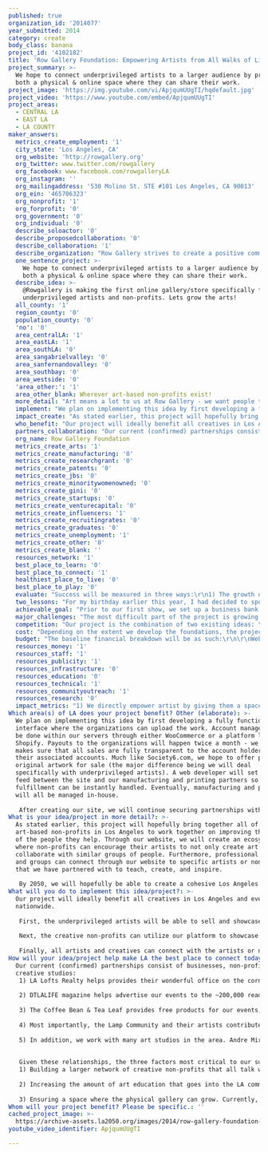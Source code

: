 ```yaml
---
published: true
organization_id: '2014077'
year_submitted: 2014
category: create
body_class: banana
project_id: '4102182'
title: 'Row Gallery Foundation: Empowering Artists from All Walks of Life'
project_summary: >-
  We hope to connect underprivileged artists to a larger audience by providing
  both a physical & online space where they can share their work.
project_image: 'https://img.youtube.com/vi/ApjqumUUgTI/hqdefault.jpg'
project_video: 'https://www.youtube.com/embed/ApjqumUUgTI'
project_areas:
  - CENTRAL LA
  - EAST LA
  - LA COUNTY
maker_answers:
  metrics_create_employment: '1'
  city_state: 'Los Angeles, CA'
  org_website: 'http://rowgallery.org'
  org_twitter: www.twitter.com/rowgallery
  org_facebook: www.facebook.com/rowgalleryLA
  org_instagram: ''
  org_mailingaddress: '530 Molino St. STE #101 Los Angeles, CA 90013'
  org_ein: '465706323'
  org_nonprofit: '1'
  org_forprofit: '0'
  org_government: '0'
  org_individual: '0'
  describe_soloactor: '0'
  describe_proposedcollaboration: '0'
  describe_collaboration: '1'
  describe_organization: "Row Gallery strives to create a positive community that promotes artists and their work that may typically be disregarded in society.\x03"
  one_sentence_project: >-
    We hope to connect underprivileged artists to a larger audience by providing
    both a physical & online space where they can share their work.
  describe_idea: >-
    @Rowgallery is making the first online gallery/store specifically for
    underprivileged artists and non-profits. Lets grow the arts!
  all_county: '1'
  region_county: '0'
  population_county: '0'
  'no': '0'
  area_centralLA: '1'
  area_eastLA: '1'
  area_southLA: '0'
  area_sangabrielvalley: '0'
  area_sanfernandovalley: '0'
  area_southbay: '0'
  area_westside: '0'
  'area_other:': '1'
  area_other_blank: Wherever art-based non-profits exist!
  more_detail: "Art means a lot to us at Row Gallery - we want people to share their work with the world, no matter who they are. From our physical gallery in Los Angeles to our online platform, we hope to provide a space where underprivileged artists can reach a wider audience.\r\n\r\nOur next step is to create an online platform where different LA art non-profits and their artists can come together to post and sell their work online. Not only will this generate profit for the members involved, but it will provide a single space where similar minds can exist. Row Gallery will hopefully create a community of creatives built on positive interactions. With everyone’s encouragement and support, art can spur positive change, one community at a time."
  implement: "We plan on implementing this idea by first developing a fully functional interface where the organizations can upload the work. Account management will be done within our servers through either WooCommerce or a platform like Shopify. Payouts to the organizations will happen twice a month - we always makes sure that all sales are fully transparent to the account holders and their associated accounts. Much like Society6.com, we hope to offer prints and original artwork for sale (the major difference being we will deal specifically with underprivileged artists). A web developer will set up an API feed between the site and our manufacturing and printing partners so fulfillment can be instantly handled. Eventually, manufacturing and printing will all be managed in-house.\r\n\r\nAfter creating our site, we will continue securing partnerships with creative non-profits, foster homes, and any other foundation that supports disadvantaged artists to expand our gallery. Brochures, videos, and financial statements will all be made available to strengthen our pitch."
  impact_create: "As stated earlier, this project will hopefully bring together all of the art-based non-profits in Los Angeles to work together on improving the lives of the people they help. Through our website, we will create an ecosystem where non-profits can encourage their artists to not only create art but collaborate with similar groups of people. Furthermore, professional artists and groups can connect through our website to specific artists or non-profits that we have partnered with to teach, create, and inspire. \r\n\r\nBy 2050, we will hopefully be able to create a cohesive Los Angeles art unit, where creativity comes from all parts of Los Angeles and in different form of collaborations. Not only will we become a permanent gallery for artists and creative organizations, but a powerful support system as well."
  who_benefit: "Our project will ideally benefit all creatives in Los Angeles and eventually nationwide. \r\n\r\nFirst, the underprivileged artists will be able to sell and showcase their work on our website at all times of the day, giving them the ability to independently present their work to anyone with internet access. Non-profits will be able to upload the work for the artists.\r\n\r\nNext, the creative non-profits can utilize our platform to showcase what they do. Each organization can have a biography and link to their own site, and if any of them want to reach out to each other, its as simple as clicking a button.\r\n\r\nFinally, all artists and creatives can connect with the artists or non-profits directly through our site. With proper funding, we can even host large scale collaborations, fundraisers, or art events that span all social groups."
  partners_collaboration: "Our current (confirmed) partnerships consist of businesses, non-profits, and creative studios:\r\n1) LA Lofts Realty helps provides their wonderful office on the corner of 6th and Spring twice a year on Art Walk for us to showcase the works of professional and underprivileged artists in a physical space.\r\n\r\n2) DTLALIFE magazine helps advertise our events to the ~200,000 readers they have. Similarly, the Downtown Art Walk featured us on their website's front page for our first show to help raise awareness.\r\n\r\n3) The Coffee Bean & Tea Leaf provides free products for our events, which helps volunteers stay in top shape and the visitors to enjoy great coffee during the shows. Through their connections, NeuroGum connects Row Gallery with UCLA doctors to help tackle mental health from a medical perspective.\r\n\r\n4) Most importantly, the Lamp Community and their artists contribute their amazing artwork to the shows. We have showcased and sold their work and are looking forward to collaborating with them through our online platform as well. Furthermore, many volunteers that work with Lamp help us on our projects, giving us further support.\r\n\r\n5) In addition, we work with many art studios in the area. Andre Miripolsky, Eva Napp, and Mary Woronov all showed their amazing artwork at our shows, boosting the amount of foot traffic that comes in. These spaces can also provide art printing services for our online store.\r\n\r\n\r\nGiven these relationships, the three factors most critical to our success are:\r\n1) Building a larger network of creative non-profits that all talk with each other. We want to expand Row Gallery because many creative non-profits fight for the same cause. If we come together, we can move one step closer to enriching lives.\r\n\r\n2) Increasing the amount of art education that goes into the LA community. Row Gallery hopes to provide the tools necessary to help empower people through art.\r\n\r\n3) Ensuring a space where the physical gallery can grow. Currently, there are no spaces in LA that specifically showcases artwork from both professionals and working artists. Why not change that?"
  org_name: Row Gallery Foundation
  metrics_create_arts: '1'
  metrics_create_manufacturing: '0'
  metrics_create_researchgrant: '0'
  metrics_create_patents: '0'
  metrics_create_jbs: '0'
  metrics_create_minoritywomenowned: '0'
  metrics_create_gini: '0'
  metrics_create_startups: '0'
  metrics_create_venturecapital: '0'
  metrics_create_influencers: '1'
  metrics_create_recruitingrates: '0'
  metrics_create_graduates: '0'
  metrics_create_unemployment: '1'
  metrics_create_other: '0'
  metrics_create_blank: ''
  resources_network: '1'
  best_place_to_learn: '0'
  best_place_to_connect: '1'
  healthiest_place_to_live: '0'
  best_place_to_play: '0'
  evaluate: "Success will be measured in three ways:\r\n1) The growth of the online platform. Through the partnerships we make with creative non-profits, foster homes, and different communities, we will be able to expand our online gallery. All artists will then be able to either sell or showcase their work, which brings up the second measure of success...\r\n\r\n2) Sales. Money, unfortunately, is a mandatory element in building any type of organization. We hope that artists on our platform can sell their work (either prints or originals). The majority will go back to the artist and the non-profit while we take a small commission to help us keep everything running properly!\r\n\r\n3) Communication between artists, non-profits, and third parties. We believe communication and use of the site from third parties will directly influence the above two metrics. We are hoping our site will become a network for people to connect and create."
  two_lessons: "For my birthday earlier this year, I had decided to spontaneously create an 8ft x 6ft canvas for different LA artists to collaborate on in Skid Row.  I had initially reached out three non-profits, all of whom turned me down. Finally, I found the amazing art project coordinator at Lamp Community who fully supported the idea. When the collaboration did happen, it was beautiful to see the different styles merge together, especially between the professionals and the Skid Row artists.\r\n\r\nIt's interesting to see that the majority of non-profits do not frequently communicate with each other. Very little collaboration occurs between non-profits despite all of them working towards similar goals. While the original thought process was to create some social network for non-profits specifically, it became clear that providing a platform for the underprivileged people they help will have a greater impact. Compared to the non-profits, it appeared that the struggle these people face are far more interconnected. Of course, as an artist, the medium of a gallery felt the clearest to me.\r\n\r\nSometimes, it feels an artist can only become a great artist through hardship (i.e. Van Gogh, Kahlo, etc.). Yet, through my experience, the process of working together can produce something different, new, and amazing on it's own. I believe this project has the potential to transform into something better as more non-profits and artists come together, bringing new ideas to the table."
  achievable_goal: "Prior to our first show, we set up a business bank account and our 501c3 status. Building the website will be the next big step!\r\n\r\nThe idea of an online art gallery/ store is not a new one - websites like Society6 and ImageKind have successfully created a business through this model. What makes us unique, however, is that our project focuses solely on non-profits and underprivileged artists, empowering our artists by connecting them with like-minded people, supporters, and other 501c3 organizations.\r\n\r\nThis being said, we have a pre-existing model that our web developers can follow. eCommerce software like Stripe, wooCommerce, or Shopify allow us to easily track sales and incorporate merchant account systems, and electronic API feeds can be sent to print shops that we have already worked with previously. This way, we would not need to carry inventory ourselves, and all printing jobs can be done on-demand through our manufacturing partners.\r\n\r\nBeginning with Lamp Community, we can begin implementing artwork and artists into our website, and continue to reach out to different creative organizations who will be interested in showcasing or selling work on rowgallery.org. We will create an intuitive uploading system for the non-profits so creating artist profiles and galleries will be hassle-free."
  major_challenges: "The most difficult part of the project is growing the online community until it becomes a sustainable system on its own. Since Row Gallery functions heavily on the artists and non-profits submitting work, developing partnerships with different creative organizations will be the biggest mountain to overcome. \r\n\r\nSecondly, there is always the problem of maintaining the website. Small bugs will inevitably arise. To prevent this, our web developer will need to keep the site running as smoothly as possible, looking over the flaws that may arise.\r\n\r\nFinally, in a business sense, we will need to always be on track to maintain the dialogue between the artists and the supporters. To facilitate this, the community will need to engage with the work the non-profits promote. Social media, publicity, and events created through collaborations can help sustain the artist-supporter-non-profit ecosystem."
  competition: "Our project is the combination of two existing ideas: \r\n1) An art-based non-profit that helps artists showcase at different locations while providing them with a space to do art (whether for therapy, fun, or work). For example, Lamp Art Project and Hart Gallery both provide an environment for the homeless to develop and display their work.\r\n\r\n2) A website where artists can sell prints or original work online. This includes websites like Imagekind, FineArtAmerica, and society6. Online galleries like Deviantart and flickr were used as inspiration also.\r\n\r\nWith our project, we would like to focus on being a platform that encourages and empowers artists who may be overlooked by society. Through our site, different organizations can come together to share not only their work, but their thoughts on how to increase awareness for the arts in tough communities. When a piece is sold, the majority of the money will return back to the artist (who also has full power to determine prices). A percentage will go back to their associated non-profit, while Row Gallery takes a small commission for operation costs. We hope by focusing in on these underprivileged communities and the non-profits that help them, we can offer greater opportunities."
  cost: "Depending on the extent we develop the foundations, the project pricing will vary. As of now, looking at development and upkeep costs, the overall project should cost around $60,000.  We can detail this more in the next question.\r\n\r\nAny additional cost will be covered through other grants, and hopefully through sales made on our website or physical gallery space. We successfully raised over $5000 on our Kickstarter, which helped set up our first show, current website, and all the business filing fees, while still having a significant amount left over. Thus, crowdsourcing can be an option as well."
  budget: "The baseline financial breakdown will be as such:\r\n\r\nWebsite development costs:\r\n1) Initial multi-store website development - $2500\r\n2) Incorporation of merchant account - Free (2.9% + .10 per transaction)\r\n3) Domain maintenance - $7.99/year\r\n4) Website domain hosting - $8.99/month or $107.88/year\r\n5) Hiring of part-time web developer for maintaining servers, updating website, etc. - ~$20,000/year\r\n6) A secure desktop computer used solely for website management and tracking sales - ~$1500\r\n7) Social media and publicity management via an assistant on zirtual.com - $199/month or $2388/year\r\n8) SEO work, done with the help of our friend - ~$500 \r\n\r\nAccounting/ Legal management:\r\n1) An accountant to help manage our funds - ~$100/hour used for just a several hours twice a month\r\n2) Sales tracking - done via WooCommerce software\r\n3) Legal management - Free due to our partnership with the PSM Law Firm's Charlie Shumaker\r\n\r\nProduct management:\r\n1) Art prints, iPhone cases, mug printing, etc. done on-demand through fulfillment services - Free (commission taken by company)\r\n2) See additional expenses in the case printing is done in-house\r\n\r\nPublicity/ Brochures/ Printing:\r\n1) Volunteers to help with events and outreach - Free\r\n2) Brochure creation and design work - Free\r\n\r\nMiscellaneous expenses:\r\n1) Office supplies, art supplies, transportation, etc. - $2000/year\r\n\r\nAdditional expenses (not necessary but beneficial):\r\n1) Large format printer to make prints in-house - $5500\r\n2) Archival matte printing paper rolls - ~$69.99 per 24\" x 100' roll\r\n3) A work space for our volunteers and web developers - $1000/ month\r\n4) A physical gallery space in Los Angeles to rent 4 months out of the year - ~$2000/month or $8000/year\r\n\r\nWe hope to recoup these costs through sales, events, and fundraisers."
  resources_money: '1'
  resources_staff: '1'
  resources_publicity: '1'
  resources_infrastructure: '0'
  resources_education: '0'
  resources_technical: '1'
  resources_communityoutreach: '1'
  resources_research: '0'
  impact_metrics: "1) We directly empower artist by giving them a space to sell, share, and connect with anyone who uses our website. Through the internet, these underprivileged artists can share their work online in a way they were never able to do before. The non-profits we partner with can help them upload and create a profile on our website, which they can easily pass along to others. Moreover, we will actively create opportunities for our artists!\r\n\r\n2) We hope to be the ones creating art establishments! As stated earlier, we want all types of artists engaging with different groups of people through our platform to bring their talents out into the LA community. Like Row Gallery's first pop-up show, we will fully support and encourage our artists to open up shows all over Los Angeles.\r\n\r\n3) We are hoping our site crosses social bounds so artists of all levels and societal classes can connect with each other. This will help bring different viewpoints from different people - and that's what collaboration is all about!\r\n\r\n4) As our non-profit develops, we can provide art related jobs to the formerly incarcerated. Much like Homeboy Industries, Row Gallery will eventually be able to manufacture our own products, such as art prints and canvases, in-house. Our organization's growth and employment rates will go hand-in-hand."
Which area(s) of LA does your project benefit? Other (elaborate): >-
  We plan on implementing this idea by first developing a fully functional
  interface where the organizations can upload the work. Account management will
  be done within our servers through either WooCommerce or a platform like
  Shopify. Payouts to the organizations will happen twice a month - we always
  makes sure that all sales are fully transparent to the account holders and
  their associated accounts. Much like Society6.com, we hope to offer prints and
  original artwork for sale (the major difference being we will deal
  specifically with underprivileged artists). A web developer will set up an API
  feed between the site and our manufacturing and printing partners so
  fulfillment can be instantly handled. Eventually, manufacturing and printing
  will all be managed in-house.
   
   After creating our site, we will continue securing partnerships with creative non-profits, foster homes, and any other foundation that supports disadvantaged artists to expand our gallery. Brochures, videos, and financial statements will all be made available to strengthen our pitch.
What is your idea/project in more detail?: >-
  As stated earlier, this project will hopefully bring together all of the
  art-based non-profits in Los Angeles to work together on improving the lives
  of the people they help. Through our website, we will create an ecosystem
  where non-profits can encourage their artists to not only create art but
  collaborate with similar groups of people. Furthermore, professional artists
  and groups can connect through our website to specific artists or non-profits
  that we have partnered with to teach, create, and inspire. 
   
   By 2050, we will hopefully be able to create a cohesive Los Angeles art unit, where creativity comes from all parts of Los Angeles and in different form of collaborations. Not only will we become a permanent gallery for artists and creative organizations, but a powerful support system as well.
What will you do to implement this idea/project?: >-
  Our project will ideally benefit all creatives in Los Angeles and eventually
  nationwide. 
   
   First, the underprivileged artists will be able to sell and showcase their work on our website at all times of the day, giving them the ability to independently present their work to anyone with internet access. Non-profits will be able to upload the work for the artists.
   
   Next, the creative non-profits can utilize our platform to showcase what they do. Each organization can have a biography and link to their own site, and if any of them want to reach out to each other, its as simple as clicking a button.
   
   Finally, all artists and creatives can connect with the artists or non-profits directly through our site. With proper funding, we can even host large scale collaborations, fundraisers, or art events that span all social groups.
How will your idea/project help make LA the best place to connect today? In LA2050?: >-
  Our current (confirmed) partnerships consist of businesses, non-profits, and
  creative studios:
   1) LA Lofts Realty helps provides their wonderful office on the corner of 6th and Spring twice a year on Art Walk for us to showcase the works of professional and underprivileged artists in a physical space.
   
   2) DTLALIFE magazine helps advertise our events to the ~200,000 readers they have. Similarly, the Downtown Art Walk featured us on their website's front page for our first show to help raise awareness.
   
   3) The Coffee Bean & Tea Leaf provides free products for our events, which helps volunteers stay in top shape and the visitors to enjoy great coffee during the shows. Through their connections, NeuroGum connects Row Gallery with UCLA doctors to help tackle mental health from a medical perspective.
   
   4) Most importantly, the Lamp Community and their artists contribute their amazing artwork to the shows. We have showcased and sold their work and are looking forward to collaborating with them through our online platform as well. Furthermore, many volunteers that work with Lamp help us on our projects, giving us further support.
   
   5) In addition, we work with many art studios in the area. Andre Miripolsky, Eva Napp, and Mary Woronov all showed their amazing artwork at our shows, boosting the amount of foot traffic that comes in. These spaces can also provide art printing services for our online store.
   
   
   Given these relationships, the three factors most critical to our success are:
   1) Building a larger network of creative non-profits that all talk with each other. We want to expand Row Gallery because many creative non-profits fight for the same cause. If we come together, we can move one step closer to enriching lives.
   
   2) Increasing the amount of art education that goes into the LA community. Row Gallery hopes to provide the tools necessary to help empower people through art.
   
   3) Ensuring a space where the physical gallery can grow. Currently, there are no spaces in LA that specifically showcases artwork from both professionals and working artists. Why not change that?
Whom will your project benefit? Please be specific.: ''
cached_project_image: >-
  https://archive-assets.la2050.org/images/2014/row-gallery-foundation-empowering-artists-from-all-walks-of-life/img.youtube.com/vi/ApjqumUUgTI/hqdefault.jpg
youtube_video_identifier: ApjqumUUgTI

---
```


